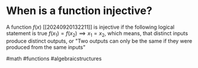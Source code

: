 # When is a function injective? 
A function $f(x)$ [[20240920132211]] is injective if the following logical statement is true
$f(x_1)=f(x_2)\implies x_1=x_2$, which means, that distinct inputs produce distinct outputs, or 
"Two outputs can only be the same if they were produced from the same inputs"

#math #functions #algebraicstructures